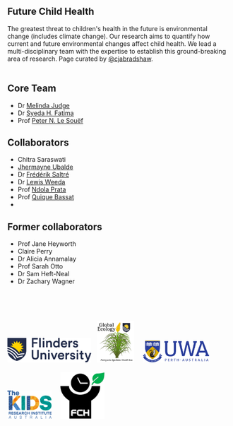 ## Future Child Health
The greatest threat to children's health in the future is environmental change (includes climate change). Our research aims to quantify how current and future environmental changes affect child health. We lead a multi-disciplinary team with the expertise to establish this ground-breaking area of research. Page curated by <a href="http://github.com/cjabradshaw">@cjabradshaw</a>.
<br>
<br>
## Core Team
- Dr <a href="https://www.researchgate.net/profile/Melinda-Judge">Melinda Judge</a>
- Dr <a href="https://globalecologyflinders.com/people/#SHF">Syeda H. Fatima</a>
- Prof <a href="https://research-repository.uwa.edu.au/en/persons/peter-le-souef">Peter N. Le Souëf</a>

## Collaborators
- Chitra Saraswati
- <a href="https://www.linkedin.com/in/jhermayne-ubalde-44aa57235/">Jhermayne Ubalde</a>
- Dr <a href="https://globalecologyflinders.com/people/#FS">Frédérik Saltré</a>
- Dr <a href="https://loop.frontiersin.org/people/2658416/overview">Lewis Weeda</a>
- Prof <a href="https://publichealth.berkeley.edu/people/ndola-prata">Ndola Prata</a>
- Prof <a href="https://www.isglobal.org/en/our-team/-/profiles/1900">Quique Bassat</a>
- 
## Former collaborators
- Prof Jane Heyworth
- Claire Perry
- Dr Alicia Annamalay
- Prof Sarah Otto
- Dr Sam Heft-Neal
- Dr Zachary Wagner
<br>
<br>

<p><a href="https://www.flinders.edu.au"><img align="bottom-left" src="https://github.com/FutureChildHealth/.github/blob/main/profile/Flinders_University_Logo_Horizontal_RGB_Master.png" alt="Flinders University" width="190" style="margin-top: 20px"></a> &nbsp; <a href="https://globalecologyflinders.com"><img align="bottom-left" src="https://github.com/FutureChildHealth/.github/blob/main/profile/GEL%20Logo%20Kaurna%20New%20Transp.png" alt="Global Ecology Lab" width="85" style="margin-top: 20px"></a> &nbsp; &nbsp; <a href="https://www.uwa.edu.au/"><img align="bottom-left" src="https://github.com/FutureChildHealth/.github/blob/main/profile/UWA.png" alt="UWA" width="150" style="margin-top: 20px"></a> &nbsp; &nbsp; <a href="https://www.thekids.org.au"><img align="bottom-left" src="https://github.com/FutureChildHealth/.github/blob/main/profile/TheKids-Logo.png" alt="The Kids Research Institute" width="100" style="margin-top: 20px"></a> &nbsp; &nbsp; <a href="https://www.thekids.org.au"><img align="bottom-left" src="https://github.com/FutureChildHealth/.github/blob/main/profile/FCHlogoTransp.png" alt="Future Child Health" width="100" style="margin-top: 20px"></a></p>
